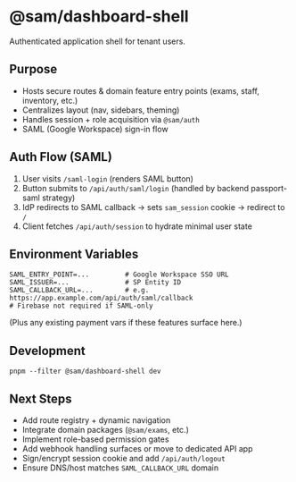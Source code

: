 # @sam/dashboard-shell

Authenticated application shell for tenant users.

## Purpose
- Hosts secure routes & domain feature entry points (exams, staff, inventory, etc.)
- Centralizes layout (nav, sidebars, theming)
- Handles session + role acquisition via `@sam/auth`
- SAML (Google Workspace) sign-in flow

## Auth Flow (SAML)
1. User visits `/saml-login` (renders SAML button)
2. Button submits to `/api/auth/saml/login` (handled by backend passport-saml strategy)
3. IdP redirects to SAML callback -> sets `sam_session` cookie -> redirect to `/`
4. Client fetches `/api/auth/session` to hydrate minimal user state

## Environment Variables
```
SAML_ENTRY_POINT=...         # Google Workspace SSO URL
SAML_ISSUER=...              # SP Entity ID
SAML_CALLBACK_URL=...        # e.g. https://app.example.com/api/auth/saml/callback
# Firebase not required if SAML-only
```
(Plus any existing payment vars if these features surface here.)

## Development
```
pnpm --filter @sam/dashboard-shell dev
```

## Next Steps
- Add route registry + dynamic navigation
- Integrate domain packages (`@sam/exams`, etc.)
- Implement role-based permission gates
- Add webhook handling surfaces or move to dedicated API app
 - Sign/encrypt session cookie and add `/api/auth/logout`
 - Ensure DNS/host matches `SAML_CALLBACK_URL` domain
